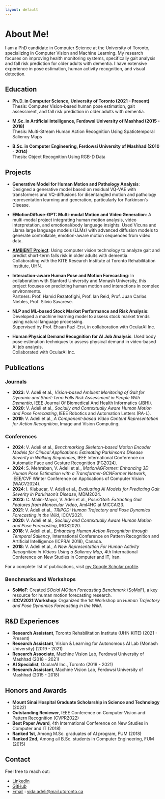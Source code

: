 ```yaml
---
layout: default
---
```


# About Me!

I am a PhD candidate in Computer Science at the University of Toronto, specializing in Computer Vision and Machine Learning. My research focuses on improving health monitoring systems, specifically gait analysis and fall risk prediction for older adults with dementia. I have extensive experience in pose estimation, human activity recognition, and visual detection.

## Education

- **Ph.D. in Computer Science, University of Toronto (2021 - Present)**  
  Thesis: Computer Vision-based human pose estimation, gait assessment, and fall risk prediction in older adults with dementia.  

- **M.Sc. in Artificial Intelligence, Ferdowsi University of Mashhad (2015 - 2018)**  
  Thesis: Multi-Stream Human Action Recognition Using Spatiotemporal Saliency Maps  
 
- **B.Sc. in Computer Engineering, Ferdowsi University of Mashhad (2010 - 2014)**  
  Thesis: Object Recognition Using RGB-D Data  

## Projects
- **Generative Model for Human Motion and Pathology Analysis**: Designed a generative model based on residual VQ-VAE with transformers and VQ-diffusions for disentangled motion and pathology representation learning and generation, particularly for Parkinson’s Disease.

- **EMotionDiffuse-GPT: Multi-modal Motion and Video Generation**: A multi-modal project integrating human motion analysis, video interpretation, and emotional/body language insights. Used Vicuna and Llama large language models (LLMs) with advanced diffusion models to generate controllable, emotion-aware motion sequences from video data. 

- **[AMBIENT Project](https://github.com/vida-adeli/AMBIENT-Project)**: Using computer vision technology to analyze gait and predict short-term falls risk in older adults with dementia.  
  Collaborating with the KITE Research Institute at Toronto Rehabilitation Institute, UHN.

- **Interaction-aware Human Pose and Motion Forecasting**: In collaboration with Stanford University and Monash University, this project focuses on predicting human motion and interactions in complex environments.  
  Partners: Prof. Hamid Rezatofighi, Prof. Ian Reid, Prof. Juan Carlos Niebles, Prof. Silvio Savarese.

- **NLP and ML-based Stock Market Performance and Risk Analysis**: Developed a machine learning model to assess stock market trends using natural language processing.  
  Supervised by Prof. Ehsan Fazl-Ersi, in collaboration with OcularAI Inc.

- **Human Physical Demand Recognition for AI Job Analysis**: Used body pose estimation techniques to assess physical demand in video-based AI job analysis.  
  Collaborated with OcularAI Inc.

## Publications

### Journals
- **2023**: V. Adeli et al., *Vision-based Ambient Monitoring of Gait for Dynamic and Short-Term Falls Risk Assessment in People With Dementia*, IEEE Journal Of Biomedical And Health Informatics (JBHI).
- **2020**: V. Adeli et al., *Socially and Contextually Aware Human Motion and Pose Forecasting*, IEEE Robotics and Automation Letters (RA-L).
- **2019**: V. Adeli et al., *A Component-based Video Content Representation for Action Recognition*, Image and Vision Computing.

### Conferences
- **2024**: V. Adeli et al., *Benchmarking Skeleton-based Motion Encoder Models for Clinical Applications: Estimating Parkinson’s Disease Severity in Walking Sequences*, IEEE International Conference on Automatic Face and Gesture Recognition (FG2024).
- **2024**: S. Mehraban, V. Adeli et al., *MotionAGFormer: Enhancing 3D Human Pose Estimation with a Transformer-GCNFormer Network*, IEEE/CVF Winter Conference on Applications of Computer Vision (WACV2024).
- **2024**: I. Klabucar, V. Adeli et al., *Evaluating AI Models for Predicting Gait Severity in Parkinson’s Disease*, MDM2024.
- **2023**: C. Malin-Mayor, V. Adeli et al., *Pose2Gait: Extracting Gait Features from Monocular Video*, AmI4HC at MICCAI23.
- **2021**: V. Adeli et al., *TRiPOD: Human Trajectory and Pose Dynamics Forecasting in the Wild*, ICCV2021.
- **2020**: V. Adeli et al., *Socially and Contextually Aware Human Motion and Pose Forecasting*, IROS2020.
- **2018**: V. Adeli et al., *Enhancing Human Action Recognition through Temporal Saliency*, International Conference on Pattern Recognition and Artificial Intelligence (ICPRAI 2018), Canada.
- **2018**: V. Adeli et al., *A New Representation For Human Activity Recognition in Videos Using a Saliency Map*, 4th International Conference on New Studies in Computer and IT, Iran.

For a complete list of publications, visit [my Google Scholar profile](https://scholar.google.com/citations?user=j_mCCb0AAAAJ&hl=en).

### Benchmarks and Workshops
- **SoMoF**: Created *SOcial MOtion Forecasting Benchmark* ([SoMoF](http://somof.stanford.edu)), a key resource for human motion forecasting research.
- **ICCV2021 Workshop**: Organized the 1st Workshop on *Human Trajectory and Pose Dynamics Forecasting in the Wild*.


## R&D Experiences

- **Research Assistant**, Toronto Rehabilitation Institute (UHN KITE) (2021 - Present)
- **Research Assistant**, Vision & Learning for Autonomous AI Lab (Monash University) (2019 - 2021)
- **Research Associate**, Machine Vision Lab, Ferdowsi University of Mashhad (2018 - 2021)
- **AI Specialist**, OcularAI Inc., Toronto (2018 - 2021)
- **Research Assistant**, Machine Vision Lab, Ferdowsi University of Mashhad (2015 - 2018)

## Honors and Awards

- **Mount Sinai Hospital Graduate Scholarship in Science and Technology** (2022)
- **Outstanding Reviewer**, IEEE Conference on Computer Vision and Pattern Recognition (CVPR2022)
- **Best Paper Award**, 4th International Conference on New Studies in Computer and IT (2018)
- **Ranked 1st**, Among M.Sc. graduates of AI program, FUM (2018)
- **Ranked 2nd**, Among all B.Sc. students in Computer Engineering, FUM (2015)


## Contact

Feel free to reach out:

- [LinkedIn](https://www.linkedin.com/in/vida-adeli/)
- [GitHub](https://github.com/vadeli)
- [Email](mailto:vida.adeli@mail.utoronto.ca) : vida.adeli@mail.utoronto.ca

